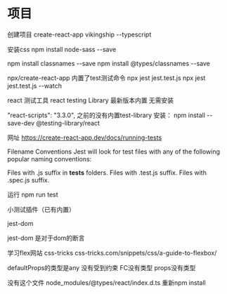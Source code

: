 
# 项目
创建项目
create-react-app vikingship --typescript

安装css
npm install node-sass --save

npm install classnames --save
npm install @types/classnames --save

npx/create-react-app 内置了test测试命令
npx jest jest.test.js
npx jest jest.test.js --watch

react 测试工具
react testing Library
最新版本内置 无需安装

"react-scripts": "3.3.0", 之前的没有内置test-library
安装： npm install --save-dev @testing-library/react


网址 https://create-react-app.dev/docs/running-tests

Filename Conventions
Jest will look for test files with any of the following popular naming conventions:

Files with .js suffix in __tests__ folders.
Files with .test.js suffix.
Files with .spec.js suffix.


运行
npm run test

小测试插件（已有内置）
<!-- 旧版本 npm install --save-dev @testing-library/jest-dom  -->
jest-dom
<!-- 之前的test断言库 大多是基本数据类型的断言 -->
jest-dom 是对于dom的断言


学习flex网站
css-tricks
css-tricks.com/snippets/css/a-guide-to-flexbox/


defaultProps的类型是any 没有受到约束 
 FC没有类型 props没有类型

没有这个文件 node_modules/@types/react/index.d.ts
重新npm install